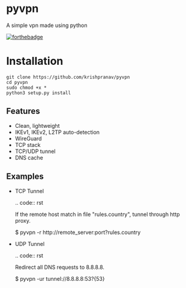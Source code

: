 # pyvpn
A simple vpn made using python

[![forthebadge](https://forthebadge.com/images/badges/made-with-python.svg)](https://forthebadge.com)


# Installation
```
git clone https://github.com/krishpranav/pyvpn
cd pyvpn
sudo chmod +x *
python3 setup.py install
```

Features
--------

- Clean, lightweight
- IKEv1, IKEv2, L2TP auto-detection
- WireGuard
- TCP stack
- TCP/UDP tunnel
- DNS cache


Examples
--------

- TCP Tunnel

  .. code:: rst

    If the remote host match in file "rules.country", tunnel through http proxy.

    $ pyvpn -r http://remote_server:port?rules.country

- UDP Tunnel

  .. code:: rst

    Redirect all DNS requests to 8.8.8.8.

    $ pyvpn -ur tunnel://8.8.8.8:53?{53}

